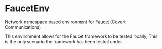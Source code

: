 # FaucetEnv
Network namespace based environment for Faucet (Covert Communications)

This environment allows for the Faucet framework to be tested locally, This is the only scenario the framework has been tested under.
